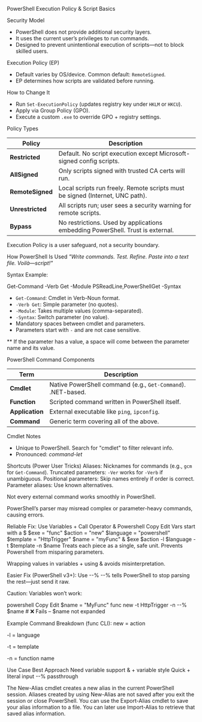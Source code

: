  PowerShell Execution Policy & Script Basics

Security Model
- PowerShell does not provide additional security layers.
- It uses the current user’s privileges to run commands.
- Designed to prevent unintentional execution of scripts—not to block skilled users.

Execution Policy (EP)
- Default varies by OS/device. Common default: `RemoteSigned`.
- EP determines how scripts are validated before running.

How to Change It
- Run `Set-ExecutionPolicy` (updates registry key under `HKLM` or `HKCU`).
- Apply via Group Policy (GPO).
- Execute a custom `.exe` to override GPO + registry settings.

Policy Types

| Policy        | Description                                                                 |
|---------------|-----------------------------------------------------------------------------|
| **Restricted**   | Default. No script execution except Microsoft-signed config scripts.         |
| **AllSigned**    | Only scripts signed with trusted CA certs will run.                          |
| **RemoteSigned** | Local scripts run freely. Remote scripts must be signed (Internet, UNC path).|
| **Unrestricted** | All scripts run; user sees a security warning for remote scripts.            |
| **Bypass**       | No restrictions. Used by applications embedding PowerShell. Trust is external.|

Execution Policy is a user safeguard, not a security boundary.


How PowerShell Is Used
_"Write commands. Test. Refine. Paste into a text file. Voilà—script!"_

Syntax Example:

Get-Command -Verb Get -Module PSReadLine,PowerShellGet -Syntax


- `Get-Command`: Cmdlet in Verb-Noun format.
- `-Verb Get`: Simple parameter (no quotes).
- `-Module`: Takes multiple values (comma-separated).
- `-Syntax`: Switch parameter (no value).
- Mandatory spaces between cmdlet and parameters.
- Parameters start with `-` and are not case sensitive.

** If the parameter has a value, a space will come between the parameter
name and its value.


PowerShell Command Components

| Term         | Description                                                                 |
|--------------|-----------------------------------------------------------------------------|
| **Cmdlet**       | Native PowerShell command (e.g., `Get-Command`). .NET-based.                |
| **Function**     | Scripted command written in PowerShell itself.                              |
| **Application**  | External executable like `ping`, `ipconfig`.                                |
| **Command**      | Generic term covering all of the above.                                     |

Cmdlet Notes
- Unique to PowerShell. Search for "cmdlet" to filter relevant info.
- Pronounced: _command-let_

Shortcuts (Power User Tricks)
Aliases: Nicknames for commands (e.g., `gcm` for `Get-Command`).
Truncated parameters: `-Ver` works for `-Verb` if unambiguous.
Positional parameters: Skip names entirely if order is correct.
Parameter aliases: Use known alternatives.

Not every external command works smoothly in PowerShell.

PowerShell’s parser may misread complex or parameter-heavy commands, causing errors.

Reliable Fix: Use Variables + Call Operator & Powershell
Copy
Edit
Vars start with a $
$exe = "func"
$action = "new"
$language = "powershell"
$template = "HttpTrigger"
$name = "myFunc"
& $exe $action -l $language -t $template -n $name
Treats each piece as a single, safe unit. Prevents Powershell from misparing parameters.

Wrapping values in variables + using & avoids misinterpretation.

Easier Fix (PowerShell v3+): Use --%
--% tells PowerShell to stop parsing the rest—just send it raw.

Caution: Variables won’t work:

powershell
Copy
Edit
$name = "MyFunc"
func new -t HttpTrigger -n --% $name   # ❌ Fails – $name not expanded

Example Command Breakdown (func CLI):
new = action

-l = language

-t = template

-n = function name

Use Case	                Best Approach
Need variable support	    & + variable style
Quick + literal input	    --% passthrough

The New-Alias cmdlet creates a new alias in the current PowerShell session.
Aliases created by using New-Alias are not saved after you exit the session or close PowerShell. 
You can use the Export-Alias cmdlet to save your alias information to a file. 
You can later use Import-Alias to retrieve that saved alias information.